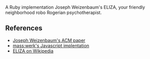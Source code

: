 A Ruby implementation Joseph Weizenbaum's ELIZA, your friendly neighborhood robo Rogerian psychotherapist.

## References

- [Joseph Weizenbaum's ACM paper](https://www.csee.umbc.edu/courses/331/papers/eliza.html)
- [mass:werk's Javascript implentation](http://www.masswerk.at/elizabot/)
- [ELIZA on Wikipedia](https://en.wikipedia.org/wiki/ELIZA)